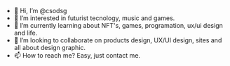 - 👋 Hi, I’m @csodsg
- 👀 I’m interested in futurist tecnology, music and games. 
- 🌱 I’m currently learning about NFT's, games, programation, ux/ui design and life.
- 💞️ I’m looking to collaborate on products design, UX/UI design, sites and all about design graphic.
- 📫 How to reach me? Easy, just contact me.

<!---
csodsg/csodsg is a ✨ special ✨ repository because its `README.md` (this file) appears on your GitHub profile.
You can click the Preview link to take a look at your changes.
--->
